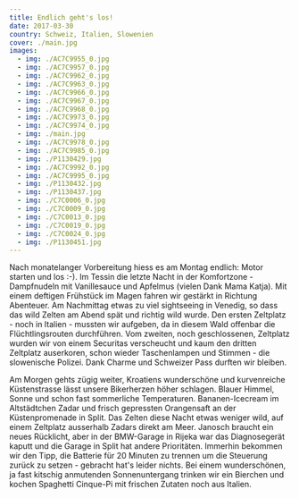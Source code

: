 ```yaml
---
title: Endlich geht's los!
date: 2017-03-30
country: Schweiz, Italien, Slowenien
cover: ./main.jpg
images:
  - img: ./AC7C9955_0.jpg
  - img: ./AC7C9957_0.jpg
  - img: ./AC7C9962_0.jpg
  - img: ./AC7C9963_0.jpg
  - img: ./AC7C9966_0.jpg
  - img: ./AC7C9967_0.jpg
  - img: ./AC7C9968_0.jpg
  - img: ./AC7C9973_0.jpg
  - img: ./AC7C9974_0.jpg
  - img: ./main.jpg
  - img: ./AC7C9978_0.jpg
  - img: ./AC7C9985_0.jpg
  - img: ./P1130429.jpg
  - img: ./AC7C9992_0.jpg
  - img: ./AC7C9995_0.jpg
  - img: ./P1130432.jpg
  - img: ./P1130437.jpg
  - img: ./C7C0006_0.jpg
  - img: ./C7C0009_0.jpg
  - img: ./C7C0013_0.jpg
  - img: ./C7C0019_0.jpg
  - img: ./C7C0024_0.jpg
  - img: ./P1130451.jpg
---
```


Nach monatelanger Vorbereitung hiess es am Montag endlich: Motor starten und los :-). Im Tessin die letzte Nacht in der Komfortzone - Dampfnudeln mit Vanillesauce und Apfelmus (vielen Dank Mama Katja). Mit einem deftigen Frühstück im Magen fahren wir gestärkt in Richtung Abenteuer. Am Nachmittag etwas zu viel sightseeing in Venedig, so dass das wild Zelten am Abend spät und richtig wild wurde. Den ersten Zeltplatz - noch in Italien - mussten wir aufgeben, da in diesem Wald offenbar die Flüchtlingsrouten durchführen. Vom zweiten, noch geschlossenen, Zeltplatz wurden wir von einem Securitas verscheucht und kaum den dritten Zeltplatz auserkoren, schon wieder Taschenlampen und Stimmen - die slowenische Polizei. Dank Charme und Schweizer Pass durften wir bleiben.

Am Morgen gehts zügig weiter, Kroatiens wunderschöne und kurvenreiche Küstenstrasse lässt unsere Bikerherzen höher schlagen. Blauer Himmel, Sonne und schon fast sommerliche Temperaturen. Bananen-Icecream im Altstädtchen Zadar und frisch gepressten Orangensaft an der Küstenpromenade in Split. Das Zelten diese Nacht etwas weniger wild, auf einem Zeltplatz ausserhalb Zadars direkt am Meer. Janosch braucht ein neues Rücklicht, aber in der BMW-Garage in Rijeka war das Diagnosegerät kaputt und die Garage in Split hat andere Prioritäten. Immerhin bekommen wir den Tipp, die Batterie für 20 Minuten zu trennen um die Steuerung zurück zu setzen - gebracht hat's leider nichts. Bei einem wunderschönen, ja fast kitschig anmutenden Sonnenuntergang trinken wir ein Bierchen und kochen Spaghetti Cinque-Pi mit frischen Zutaten noch aus Italien.
